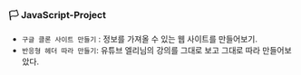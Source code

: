 ### 🏳 JavaScript-Project
* ```구글 클론 사이트 만들기``` : 정보를 가져올 수 있는 웹 사이트를 만들어보기.
* ```반응형 헤더 따라 만들기```: 유튜브 엘리님의 강의를 그대로 보고 그대로 따라 만들어보았다.
